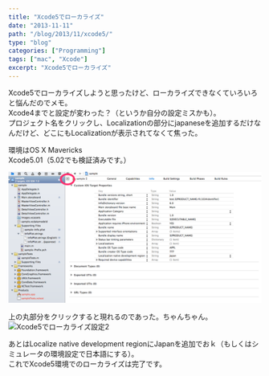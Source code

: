 ```yaml
---
title: "Xcode5でローカライズ"
date: "2013-11-11"
path: "/blog/2013/11/xcode5/"
type: "blog"
categories: ["Programming"]
tags: ["mac", "Xcode"] 
excerpt: "Xcode5でローカライズ"
---
```


Xcode5でローカライズしようと思ったけど、ローカライズできなくていろいろと悩んだのでメモ。  
 Xcode4までと設定が変わった？（というか自分の設定ミスかも）。  
 プロジェクト名をクリックし、Localizationの部分にjapaneseを追加するだけなんだけど、どこにもLocalizationが表示されてなくて焦った。

環境はOS X Mavericks  
 Xcode5.01（5.02でも検証済みです。）

![Xcode5でローカライズ設定1](sample.xcodeproj.png)

上の丸部分をクリックすると現れるのであった。ちゃんちゃん。
![Xcode5でローカライズ設定2](https://tanshio.net/wp-content/uploads/sample.xcodeproj2.png)

あとはLocalize native development regionにJapanを追加でおｋ（もしくはシミュレータの環境設定で日本語にする）。  
 これでXcode5環境でのローカライズは完了です。
